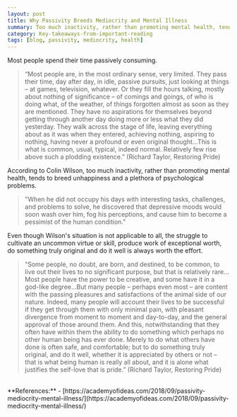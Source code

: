 ```yaml
---
layout: post
title: Why Passivity Breeds Mediocrity and Mental Illness
summary: Too much inactivity, rather than promoting mental health, tends to breed unhappiness and a plethora of psychological problems
category: Key-takeaways-from-important-reading
tags: [blog, passivity, mediocrity, health]
---
```


Most people spend their time passively consuming.

> “Most people are, in the most ordinary sense, very limited. They pass their
> time, day after day, in idle, passive pursuits, just looking at things – at
> games, television, whatever. Or they fill the hours talking, mostly about
> nothing of significance – of comings and goings, of who is doing what, of the
> weather, of things forgotten almost as soon as they are mentioned. They have
> no aspirations for themselves beyond getting through another day doing more
> or less what they did yesterday. They walk across the stage of life, leaving
> everything about as it was when they entered, achieving nothing, aspiring to
> nothing, having never a profound or even original thought…This is what is
> common, usual, typical, indeed normal. Relatively few rise above such a
> plodding existence.” (Richard Taylor, Restoring Pride)

According to Colin Wilson, too much inactivity, rather than promoting mental health, tends to breed unhappiness and a plethora of psychological problems.

> "When he did not occupy his days with interesting tasks, challenges, and
> problems to solve, he discovered that depressive moods would soon wash over
> him, fog his perceptions, and cause him to become a pessimist of the human
> condition."

Even though Wilson's situation is not applicable to all, the struggle to cultivate
an uncommon virtue or skill, produce work of exceptional worth, do something truly
original and do it well is always worth the effort.

> “Some people, no doubt, are born, and destined, to be common, to live out
> their lives to no significant purpose, but that is relatively rare…Most
> people have the power to be creative, and some have it in a god-like
> degree…But many people – perhaps even most – are content with the passing
> pleasures and satisfactions of the animal side of our nature. Indeed, many
> people will account their lives to be successful if they get through them
> with only minimal pain, with pleasant divergence from moment to moment and
> day-to-day, and the general approval of those around them. And this,
> notwithstanding that they often have within them the ability to do something
> which perhaps no other human being has ever done. Merely to do what others
> have done is often safe, and comfortable; but to do something truly original,
> and do it well, whether it is appreciated by others or not – that is what
> being human is really all about, and it is alone what justifies the self-love
> that is pride.” (Richard Taylor, Restoring Pride)

<br>
**References:**
- [https://academyofideas.com/2018/09/passivity-mediocrity-mental-illness/](https://academyofideas.com/2018/09/passivity-mediocrity-mental-illness/)
